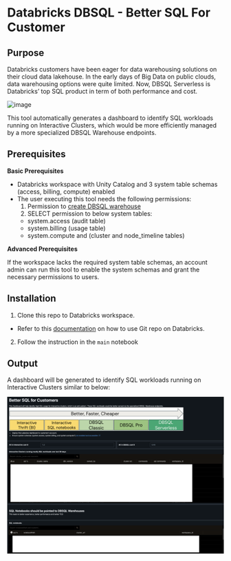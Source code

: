 # Databricks DBSQL - Better SQL For Customer

## Purpose
Databricks customers have been eager for data warehousing solutions on their cloud data lakehouse. In the early days of Big Data on public clouds, data warehousing options were quite limited. Now, DBSQL Serverless is Databricks’ top SQL product in term of both performance and cost.

<img width="661" alt="image" src="https://github.com/user-attachments/assets/6978e97a-d76e-4949-bcbf-ff7c45b04276">

This tool automatically generates a dashboard to identify SQL workloads running on Interactive Clusters, which would be more efficiently managed by a more specialized DBSQL Warehouse endpoints.

## Prerequisites

**Basic Prerequisites**

* Databricks workspace with Unity Catalog and 3 system table schemas (access, billing, compute) enabled
* The user executing this tool needs the following permissions:
  1. Permission to [create DBSQL warehouse](https://docs.databricks.com/en/compute/sql-warehouse/create.html) 
  2. SELECT permission to below system tables:
    * system.access (audit table)
    * system.billing (usage table)
    * system.compute and (cluster and node_timeline tables)

**Advanced Prerequisites**

If the workspace lacks the required system table schemas, an account admin can run this tool to enable the system schemas and grant the necessary permissions to users.

## Installation

1. Clone this repo to Databricks workspace. 
  * Refer to this [documentation](https://docs.databricks.com/en/repos/git-operations-with-repos.html#run-git-operations-on-databricks-git-folders-repos) on how to use Git repo on Databricks. 
2. Follow the instruction in the `main` notebook

## Output

A dashboard will be generated to identify SQL workloads running on Interactive Clusters similar to below:

<img width="661" alt="image" src="https://github.com/anhhchu/dbsql-tools/blob/main/sample%20dashboard.png?raw=true">

